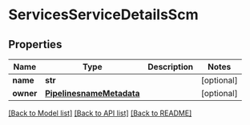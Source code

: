 # ServicesServiceDetailsScm

## Properties
Name | Type | Description | Notes
------------ | ------------- | ------------- | -------------
**name** | **str** |  | [optional] 
**owner** | [**PipelinesnameMetadata**](PipelinesnameMetadata.md) |  | [optional] 

[[Back to Model list]](../README.md#documentation-for-models) [[Back to API list]](../README.md#documentation-for-api-endpoints) [[Back to README]](../README.md)


